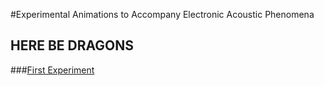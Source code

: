 #Experimental Animations to Accompany Electronic Acoustic Phenomena
## HERE BE DRAGONS
###[First Experiment](http://www.googlefacebooktwitter.com/animations/animate.html)

